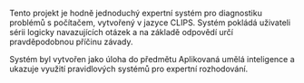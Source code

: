 Tento projekt je hodně jednoduchý expertní systém pro diagnostiku problémů s počítačem, vytvořený v jazyce CLIPS. Systém pokládá uživateli sérii logicky navazujících otázek a na základě odpovědí určí pravděpodobnou příčinu závady.

Systém byl vytvořen jako úloha do předmětu Aplikovaná umělá inteligence a ukazuje využití pravidlových systémů pro expertní rozhodování.
